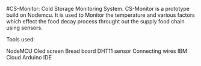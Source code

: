 #CS-Monitor: Cold Storage Monitoring System.
CS-Monitor is a prototype build on Nodemcu. It is used to Monitor the temperature and various factors which effect the food decay process throught out the supply food chain using sensors.

Tools used:

NodeMCU
Oled screen
Bread board
DHT11 sensor
Connecting wires
IBM Cloud
Arduino IDE
